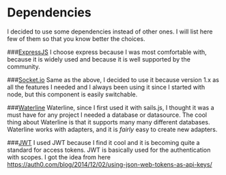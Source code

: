 
# Dependencies

I decided to use some dependencies instead of other ones. I will list here few of them so that you know better the choices.

###[ExpressJS](http://expressjs.com/)
I choose express because I was most comfortable with, because it is widely used and because it is well supported by the community.

###[Socket.io](http://socket.io)
Same as the above, I decided to use it because version 1.x as all the features I needed and I always been using it since I started with node, but this component is easily switchable.

###[Waterline](https://github.com/balderdashy/waterline)
Waterline, since I first used it with sails.js, I thought it was a must have for any project I needed a database or datasource. The cool thing about Waterline is that it supports many many different databases. Waterline works with adapters, and it is *fairly* easy to create new adapters.

###[JWT](http://jwt.io)
I used JWT because I find it cool and it is becoming quite a standard for access tokens. JWT is basically used for the authentication with scopes. I got the idea from here https://auth0.com/blog/2014/12/02/using-json-web-tokens-as-api-keys/